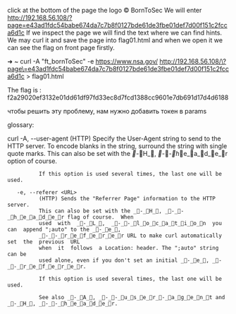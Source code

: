 click at the bottom of the page the logo © BornToSec
We will enter http://192.168.56.108/?page=e43ad1fdc54babe674da7c7b8f0127bde61de3fbe01def7d00f151c2fcca6d1c
If we inspect the page we will find the text where we can find hints.
We may curl it and save the page into flag01.html and when we open it we can see the flag on front page firstly.

➜  ~ curl -A "ft_bornToSec" -e https://www.nsa.gov/ http://192.168.56.108/\?page\=e43ad1fdc54babe674da7c7b8f0127bde61de3fbe01def7d00f151c2fcca6d1c > flag01.html

The flag is : f2a29020ef3132e01dd61df97fd33ec8d7fcd1388cc9601e7db691d17d4d6188

чтобы решить эту проблему, нам нужно добавить токен в params


glossary:

curl
       -A, --user-agent <name>
              (HTTP) Specify the User-Agent string to send to the HTTP server.
              To  encode blanks in the string, surround the string with single
              quote marks. This can also be set with the _-_H_,  _-_-_h_e_a_d_e_r  option
              of course.

              If this option is used several times, the last one will be used.

       -e, --referer <URL>
              (HTTP) Sends the "Referrer Page" information to the HTTP server.
              This can also be set with the _-_H_, _-_-_h_e_a_d_e_r flag of course.  When
              used  with  _-_L_,  _-_-_l_o_c_a_t_i_o_n  you  can  append ";auto" to the _-_e_,
              _-_-_r_e_f_e_r_e_r URL to make curl automatically set  the  previous  URL
              when  it  follows  a Location: header. The ";auto" string can be
              used alone, even if you don't set an initial _-_e_, _-_-_r_e_f_e_r_e_r.

              If this option is used several times, the last one will be used.

              See also _-_A_, _-_-_u_s_e_r_-_a_g_e_n_t and _-_H_, _-_-_h_e_a_d_e_r.